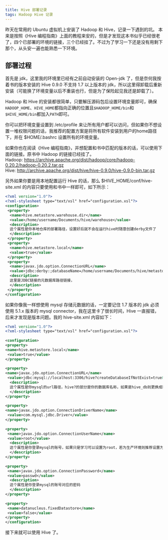 ```yaml
---
title: Hive 部署记录
tags: Hadoop Hive 记录
---
```

昨天在常用的 Ubuntu 虚拟机上安装了 Hadoop 和 Hive，记录一下遇到的坑。
本来是按照《Hive 编程指南》上面的教程来安的，但是才发现这本书似乎已经很老了，四个已部署的环境的链接，三个已经挂了。不过为了学习一下还是没有用剩下那个，从头安一遍也能熟悉一下环境。
## 部署过程
首先是 jdk，这里我的环境里已经有之前自动安装的 Open-jdk 了，但是奈何我按着书的版本安装的 Hive 0.9.0 不支持 1.7 以上版本的 jdk，所以这里得卸载后重新安装（可能换了环境变量以后不重装也行，但是为了保险起见我还是卸载了）。

Hadoop 和 Hive 的安装都很简单，只要解压源码包后设置环境变量即可，确保`HADOOP_HOME`、`HIVE_HOME`都指向正确的位置且`$HADOOP_HOME/bin`和`$HIVE_HOME/bin`都加入`PATH`即可。

你可以把环境变量设置到 /etc/profile 来让所有用户都可以访问，但如果你不想设置一堆权限问题的话，我推荐的配置方案是将所有软件安装到用户的home路径下，并在 $HOME/.bashrc 设置所有的环境变量。

如果你也在阅读《Hive 编程指南》，并想配置和书中匹配的版本的话，可以使用下面的链接。原书中 Hadoop 的链接已经挂了。  
Hadoop: https://archive.apache.org/dist/hadoop/core/hadoop-0.20.2/hadoop-0.20.2.tar.gz  
Hive: http://archive.apache.org/dist/hive/hive-0.9.0/hive-0.9.0-bin.tar.gz

另外如果你要是用本地配置运行 Hive 的话，那么 $HIVE_HOME/conf/hive-site.xml 的内容只要使用和书中一样即可，如下所示：
```xml
<?xml version="1.0"?>
<?xml-stylesheet type="text/xsl" href="configuration.xsl"?>
<configuration>
 <property>
  <name>hive.metastore.warehouse.dir</name>
  <value>/home/username/Documents/hive/warehouse</value>
  <description>
  这个属性是你本地仓库的部署路径，设置好后就不会在运行hive时随意创建derby文件了
  </description>
 </property>
 <property>
  <name>hive.metastore.local</name>
  <value>true</value>
 </property>
 <property>
  <name>javax.jdo.option.ConnectionURL</name>
  <value>jdbc:derby:;databaseName=/home/username/Documents/hive/metastore_db;create=true</value>
  <description>
  这里是JDBC链接的元数据库路径链接，
  </description>
 </property>
</configuration>
```
如果你像我一样想使用 mysql 存储元数据的话，一定要记住 1.7 版本的 jdk 必须使用 5.1.x 版本的 mysql connector，我在这里卡了很长时间，Hive 一直报错，后来才发现是版本问题。我的 hive-site.xml 内容如下：
```xml
<?xml version="1.0"?>  
<?xml-stylesheet type="text/xsl" href="configuration.xsl"?>  
  
<configuration>  
<property>  
<name>hive.metastore.local</name>  
 <value>true</value>  
</property>  
  
<property>  
<name>javax.jdo.option.ConnectionURL</name>  
 <value>jdbc:mysql://localhost:3306/hive?createDatabaseIfNotExist=true&amp;useSSL=false</value>  
  <description>
  这个属性是你mysql的url路径，hive?的部分是你的数据库名称，如果是hive_db则更换成hive_db?
  </description>
</property>
  
<property>  
<name>javax.jdo.option.ConnectionDriverName</name>  
 <value>com.mysql.jdbc.Driver</value>  
</property>  
  
<property>   
 <name>javax.jdo.option.ConnectionUserName</name>   
 <value>root</value>      
  <description>
  这个属性是你登录mysql的账号，如果只是学习可以设置为root，若为生产环境则推荐设置为其他用户
  </description>
</property>
  
<property>   
 <name>javax.jdo.option.ConnectionPassword</name>   
 <value>passwd</value>     
  <description>
  这个属性是你登录mysql的账号对应的密码
  </description>
</property>
  
<property>   
 <name>datanucleus.fixedDatastore</name>   
 <value>false</value>   
</property>   
</configuration>
```

接下来就可以使用 Hive 了。